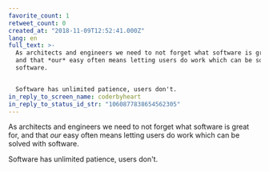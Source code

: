 ```yaml
---
favorite_count: 1
retweet_count: 0
created_at: "2018-11-09T12:52:41.000Z"
lang: en
full_text: >-
  As architects and engineers we need to not forget what software is great for,
  and that *our* easy often means letting users do work which can be solved with
  software.


  Software has unlimited patience, users don't.
in_reply_to_screen_name: coderbyheart
in_reply_to_status_id_str: "1060877838654562305"
---
```


As architects and engineers we need to not forget what software is great for,
and that _our_ easy often means letting users do work which can be solved with
software.

Software has unlimited patience, users don't.

